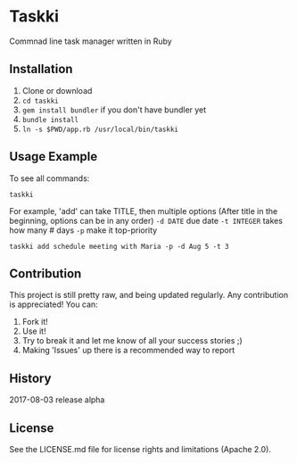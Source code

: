 # Taskki
Commnad line task manager written in Ruby

## Installation
1. Clone or download
2. `cd taskki`
3. `gem install bundler` if you don't have bundler yet
3. `bundle install`
4. `ln -s $PWD/app.rb /usr/local/bin/taskki`

## Usage Example
To see all commands:
```
taskki
```

For example, 'add' can take TITLE, then multiple options
(After title in the beginning, options can be in any order)
`-d DATE` due date
`-t INTEGER` takes how many # days
`-p` make it top-priority
```
taskki add schedule meeting with Maria -p -d Aug 5 -t 3
```

## Contribution
This project is still pretty raw, and being updated regularly.
Any contribution is appreciated! You can:
1. Fork it!
2. Use it!
3. Try to break it and let me know of all your success stories ;)
4. Making 'Issues' up there is a recommended way to report 

## History
2017-08-03 release alpha

## License
See the LICENSE.md file for license rights and limitations (Apache 2.0).